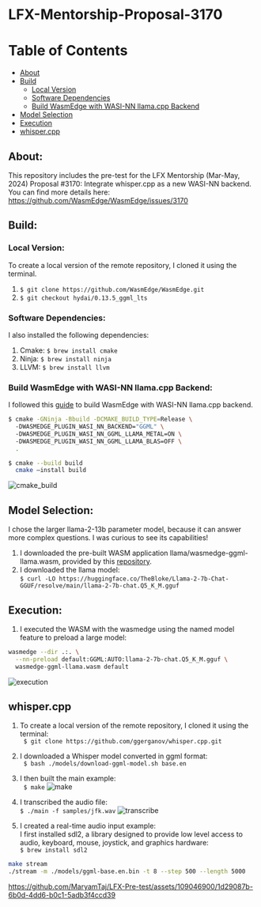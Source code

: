 # LFX-Mentorship-Proposal-3170
# Table of Contents  
* [About](https://github.com/MaryamTaj/LFX-Pre-test?tab=readme-ov-file#about)
* [Build](https://github.com/MaryamTaj/LFX-Pre-test?tab=readme-ov-file#build)
  * [Local Version](https://github.com/MaryamTaj/LFX-Pre-test?tab=readme-ov-file#local-version)
  * [Software Dependencies](https://github.com/MaryamTaj/LFX-Pre-test?tab=readme-ov-file#software-dependencies)
  * [Build WasmEdge with WASI-NN llama.cpp Backend](https://github.com/MaryamTaj/LFX-Pre-test?tab=readme-ov-file#build-wasmedge-with-wasi-nn-llamacpp-backend)
* [Model Selection](https://github.com/MaryamTaj/LFX-Pre-test?tab=readme-ov-file#model-selection)
* [Execution](https://github.com/MaryamTaj/LFX-Pre-test?tab=readme-ov-file#execution)
* [whisper.cpp](https://github.com/MaryamTaj/LFX-Pre-test?tab=readme-ov-file#whispercpp)

## About:
This repository includes the pre-test for the LFX Mentorship (Mar-May, 2024) Proposal #3170: Integrate whisper.cpp as a new WASI-NN backend. You can find more details here: https://github.com/WasmEdge/WasmEdge/issues/3170

## Build: 

### Local Version:
To create a local version of the remote repository, I cloned it using the terminal.
1. `$ git clone https://github.com/WasmEdge/WasmEdge.git`
2. `$ git checkout hydai/0.13.5_ggml_lts`

### Software Dependencies:
I also installed the following dependencies:
1. Cmake: `$ brew install cmake`
2. Ninja: `$ brew install ninja`
3. LLVM: `$ brew install llvm`

### Build WasmEdge with WASI-NN llama.cpp Backend:
I followed this [guide](https://wasmedge.org/docs/contribute/source/plugin/wasi_nn/#build-wasmedge-with-wasi-nn-llamacpp-backend) to build WasmEdge with WASI-NN llama.cpp backend.   
```bash
$ cmake -GNinja -Bbuild -DCMAKE_BUILD_TYPE=Release \  
  -DWASMEDGE_PLUGIN_WASI_NN_BACKEND="GGML" \  
  -DWASMEDGE_PLUGIN_WASI_NN_GGML_LLAMA_METAL=ON \  
  -DWASMEDGE_PLUGIN_WASI_NN_GGML_LLAMA_BLAS=OFF \  
  .
```
```bash
$ cmake --build build
  cmake –install build
```
![cmake_build](https://github.com/MaryamTaj/LFX-Pre-test/assets/109046900/19c04133-76e2-48c9-a6c3-5c5fc62ebc01)

## Model Selection:
I chose the larger llama-2-13b parameter model, because it can answer more complex questions. I was curious to see its capabilities!

1. I downloaded the pre-built WASM application llama/wasmedge-ggml-llama.wasm, provided by this [repository](https://github.com/second-state/WasmEdge-WASINN-examples/blob/master/wasmedge-ggml/README.md).
2. I downloaded the llama model:
   <br>
`$ curl -LO https://huggingface.co/TheBloke/Llama-2-7b-Chat-GGUF/resolve/main/llama-2-7b-chat.Q5_K_M.gguf`

## Execution:
1. I executed the WASM with the wasmedge using the named model feature to preload a large model:
```bash
wasmedge --dir .:. \
  --nn-preload default:GGML:AUTO:llama-2-7b-chat.Q5_K_M.gguf \
  wasmedge-ggml-llama.wasm default
```
![execution](https://github.com/MaryamTaj/LFX-Pre-test/assets/109046900/9b591ed2-eedb-411b-98da-2b1c0c4890fa)

## whisper.cpp

1. To create a local version of the remote repository, I cloned it using the terminal:
   <br>
` $ git clone https://github.com/ggerganov/whisper.cpp.git`
2. I downloaded a Whisper model converted in ggml format:
   <br>
` $ bash ./models/download-ggml-model.sh base.en`
3. I then built the main example:
   <br>
` $ make`
![make](https://github.com/MaryamTaj/LFX-Pre-test/assets/109046900/e9582cf7-eed3-42a4-a8d6-4f408dac99da)


5. I transcribed the audio file:
   <br>
`$ ./main -f samples/jfk.wav`
![transcribe](https://github.com/MaryamTaj/LFX-Pre-test/assets/109046900/c4563026-4221-4c3b-8111-dc065c08e063)

6. I created a real-time audio input example:
   <br>
   I first installed sdl2, a library designed to provide low level access to audio, keyboard, mouse, joystick, and graphics hardware:
   <br>
   `$ brew install sdl2`
  ```bash
  make stream
  ./stream -m ./models/ggml-base.en.bin -t 8 --step 500 --length 5000
  ```
https://github.com/MaryamTaj/LFX-Pre-test/assets/109046900/1d29087b-6b0d-4dd6-b0c1-5adb3f4ccd39



